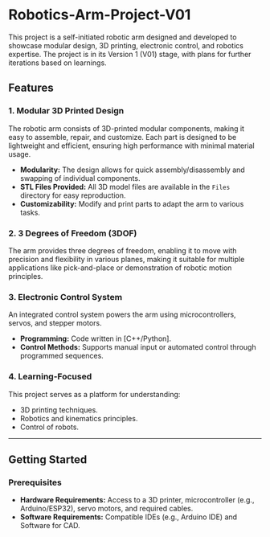 # Robotics-Arm-Project-V01


This project is a self-initiated robotic arm designed and developed to showcase modular design, 3D printing, electronic control, and robotics expertise. The project is in its Version 1 (V01) stage, with plans for further iterations based on learnings.

## Features

### 1. Modular 3D Printed Design
The robotic arm consists of 3D-printed modular components, making it easy to assemble, repair, and customize. Each part is designed to be lightweight and efficient, ensuring high performance with minimal material usage.

- **Modularity:** The design allows for quick assembly/disassembly and swapping of individual components.
- **STL Files Provided:** All 3D model files are available in the `Files` directory for easy reproduction.
- **Customizability:** Modify and print parts to adapt the arm to various tasks.

### 2. 3 Degrees of Freedom (3DOF)
The arm provides three degrees of freedom, enabling it to move with precision and flexibility in various planes, making it suitable for multiple applications like pick-and-place or demonstration of robotic motion principles.

### 3. Electronic Control System
An integrated control system powers the arm using microcontrollers, servos, and stepper motors.

- **Programming:** Code written in [C++/Python].
- **Control Methods:** Supports manual input or automated control through programmed sequences.

### 4. Learning-Focused
This project serves as a platform for understanding:
- 3D printing techniques.
- Robotics and kinematics principles.
- Control of robots.

---

## Getting Started

### Prerequisites
- **Hardware Requirements:** Access to a 3D printer, microcontroller (e.g., Arduino/ESP32), servo motors, and required cables.
- **Software Requirements:** Compatible IDEs (e.g., Arduino IDE) and Software for CAD.


